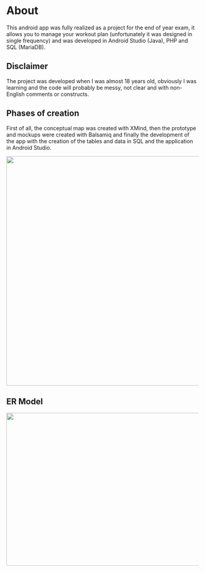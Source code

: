 # About
This android app was fully realized as a project for the end of year exam, it allows you to manage your workout plan (unfortunately it was designed in single frequency) and was developed in Android Studio (Java), PHP and SQL (MariaDB).

## Disclaimer
The project was developed when I was almost 18 years old, obviously I was learning and the code will probably be messy, not clear and with non-English comments or constructs.

## Phases of creation
First of all, the conceptual map was created with XMind, then the prototype and mockups were created with Balsamiq and finally the development of the app with the creation of the tables and data in SQL and the application in Android Studio.
<p align="center">
  <img width="800" height="600" src="https://github.com/svtmontagna/My-Gym---Workout-Plan/blob/main/images/mockups.png?raw=true">
</p>

## ER Model
<p align="center">
  <img width="700" height="400" src="https://github.com/svtmontagna/My-Gym---Workout-Plan/blob/main/images/er-model.png?raw=true">
</p>

